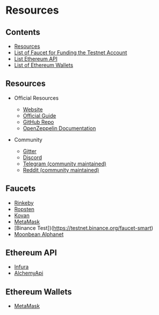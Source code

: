 
# Resources

## Contents <!-- omit in toc -->

- [Resources](#resources)
- [List of Faucet for Funding the Testnet Account](#faucets)
- [List Ethereum API](#ethereum-api)
- [List of Ethereum Wallets](#ethereum-wallets)

## Resources
- Official Resources
  - [Website](https://simplicy.io)
  - [Official Guide](https://docs.simplicy.com)
  - [GitHub Repo](https://github.com/simplicy/eurc-eth)
  - [OpenZeppelin Documentation](https://docs.openzeppelin.com/openzeppelin/)

- Community
  - [Gitter](https://gitter.im/simplicy_io/)
  - [Discord](https://discord.gg/F5skChEdC3)
  - [Telegram (community maintained)](https://t.me/simplicy_io)
  - [Reddit (community maintained)](https://www.reddit.com/r/)

## Faucets

- [Rinkeby](https://faucet.rinkeby.io/)
- [Ropsten](https://faucet.ropsten.be/)
- [Kovan](https://faucet.kovan.network/)
- [MetaMask](https://faucet.metamask.io/)
- [Binance Test])(https://testnet.binance.org/faucet-smart)
- [Moonbean Alphanet](https://rpc.testnet.moonbeam.network)

## Ethereum API
- [Infura](https://infura.io/)
- [AlchemyApi](https://www.alchemyapi.io/)

## Ethereum Wallets
- [MetaMask](https://metamask.io/)
